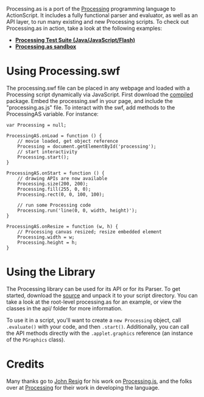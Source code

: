 Processing.as is a port of the [Processing](http://processing.org/) programming language to ActionScript. It includes a fully functional parser and evaluator, as well as an API layer, to run many existing and new Processing scripts. To check out Processing.as in action, take a look at the following examples:

  * **[Processing Test Suite (Java/JavaScript/Flash)](http://tim-ryan.com/projects/processing.as/testsuite.html)**
  * **[Processing.as sandbox](http://tim-ryan.com/projects/processing.as/sandbox.html)**

# Using Processing.swf #

The processing.swf file can be placed in any webpage and loaded with a Processing script dynamically via JavaScript. First download the [compiled](http://processingas.googlecode.com/files/processing.as-compiled-m1.zip) package. Embed the processing.swf in your page, and include the "processing.as.js" file. To interact with the swf, add methods to the ProcessingAS variable. For instance:

```
var Processing = null;

ProcessingAS.onLoad = function () {
	// movie loaded, get object reference
	Processing = document.getElementById('processing');
	// start interactivity
	Processing.start();
}

ProcessingAS.onStart = function () {
	// drawing APIs are now available
	Processing.size(200, 200);
	Processing.fill(255, 0, 0);
	Processing.rect(0, 0, 100, 100);

	// run some Processing code
	Processing.run('line(0, 0, width, height)');
}

ProcessingAS.onResize = function (w, h) {
	// Processing canvas resized; resize embedded element
	Processing.width = w;
	Processing.height = h;
}

```

# Using the Library #

The Processing library can be used for its API or for its Parser. To get started, download the [source](http://processingas.googlecode.com/files/processing.as-source-m1.zip) and unpack it to your script directory. You can take a look at the root-level processing.as for an example, or view the classes in the api/ folder for more information.

To use it in a script, you'll want to create a `new Processing` object, call `.evaluate()` with your code, and then `.start()`. Additionally, you can call the API methods directly with the `.applet.graphics` reference (an instance of the `PGraphics` class).

# Credits #

Many thanks go to [John Resig](http://ejohn.org/) for his work on [Processing.js](http://ejohn.org/blog/processingjs/), and the folks over at [Processing](http://processing.org/) for their work in developing the language.
